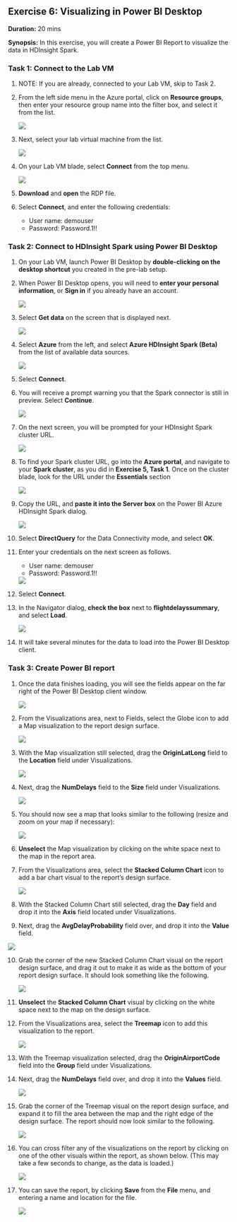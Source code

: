 ## **Exercise 6:** Visualizing in Power BI Desktop 

**Duration:** 20 mins

**Synopsis:** In this exercise, you will create a Power BI Report to visualize the data in HDInsight Spark.

### **Task 1:** Connect to the Lab VM

1.	NOTE: If you are already, connected to your Lab VM, skip to Task 2.

2.	From the left side menu in the Azure portal, click on **Resource groups**, then enter your resource group name into the filter box, and select it from the list. 

    <img src="../images/pbi_connect_to_lab_vm.jpg" class="block"/>

3.	Next, select your lab virtual machine from the list. 

    <img src="../images/pbi_select_lab_vm.jpg" class="block"/>

4.	On your Lab VM blade, select **Connect** from the top menu. 

    <img src="../images/pbi_select_connect_lab_vm.jpg" class="block"/>

5.	**Download** and **open** the RDP file.

6.	Select **Connect**, and enter the following credentials:
    *	User name: demouser
    *	Password: Password.1!!


### **Task 2:** Connect to HDInsight Spark using Power BI Desktop

1.	On your Lab VM, launch Power BI Desktop by **double-clicking on the desktop shortcut** you created in the pre-lab setup.

2.	When Power BI Desktop opens, you will need to **enter your personal information**, or **Sign in** if you already have an account.


    <img src="../images/pbi_desktop_welcome.jpg" class="block"/>

3.	Select **Get data** on the screen that is displayed next. 

    <img src="../images/pbi_select_get_data.jpg" class="block"/>

4.	Select **Azure** from the left, and select **Azure HDInsight Spark (Beta)** from the list of available data sources. 

    <img src="../images/pbi_select_hdinsight_source.jpg" class="block"/>

5.	Select **Connect**.

6.	You will receive a prompt warning you that the Spark connector is still in preview. Select **Continue**. 

    <img src="../images/pbi_preview_connector_continue.jpg" class="block"/>

7.	On the next screen, you will be prompted for your HDInsight Spark cluster URL. 

    <img src="../images/pbi_spark_cluster_url.jpg" class="block"/>

8.	To find your Spark cluster URL, go into the **Azure portal**, and navigate to your **Spark cluster**, as you did in **Exercise 5, Task 1**. Once on the cluster blade, look for the URL under the **Essentials** section 

    <img src="../images/pbi_copy_spark_cluster_url.jpg" class="block"/>

9.	Copy the URL, and **paste it into the Server box** on the Power BI Azure HDInsight Spark dialog. 

    <img src="../images/pbi_paste_spark_url.jpg" class="block"/>

10.	Select **DirectQuery** for the Data Connectivity mode, and select **OK**.

11.	Enter your credentials on the next screen as follows. 
    *	User name: demouser
    *	Password: Password.1!!


    <img src="../images/pbi_enter_spark_credentials.jpg" class="block"/>

12.	Select **Connect**.

13.	In the Navigator dialog, **check the box** next to **flightdelayssummary**, and select **Load**. 

    <img src="../images/pbi_load_flightdelaysummary.jpg" class="block"/>

14.	It will take several minutes for the data to load into the Power BI Desktop client.

### **Task 3:** Create Power BI report

1.	Once the data finishes loading, you will see the fields appear on the far right of the Power BI Desktop client window.

    <img src="../images/pbi_view_fields.jpg" class="block"/>

2.	From the Visualizations area, next to Fields, select the Globe icon to add a Map visualization to the report design surface.

    <img src="../images/pbi_select_map_vis.jpg" class="block"/>

3.	With the Map visualization still selected, drag the **OriginLatLong** field to the **Location** field under Visualizations.

    <img src="../images/pbi_drag_lat_long.jpg" class="block"/>

4.	Next, drag the **NumDelays** field to the **Size** field under Visualizations.

    <img src="../images/pbi_drag_lat_long.jpg" class="block"/>


5.	You should now see a map that looks similar to the following (resize and zoom on your map if necessary): 

     <img src="../images/pbi_view_map.jpg" class="block"/>

6.	**Unselect** the Map visualization by clicking on the white space next to the map in the report area.

7.	From the Visualizations area, select the **Stacked Column Chart** icon to add a bar chart visual to the report’s design surface. 

    <img src="../images/pbi_select_stacked_column_chart.jpg" class="block"/>

8.	With the Stacked Column Chart still selected, drag the **Day** field and drop it into the **Axis** field located under Visualizations.

9.	Next, drag the **AvgDelayProbability** field over, and drop it into the **Value** field. 

   <img src="../images/pbi_drag_avgdelayprobability.jpg" class="block"/>


10.	Grab the corner of the new Stacked Column Chart visual on the report design surface, and drag it out to make it as wide as the bottom of your report design surface. It should look something like the following. 

    <img src="../images/pbi_expand_stacked_column.jpg" class="block"/>

11.	**Unselect** the **Stacked Column Chart** visual by clicking on the white space next to the map on the design surface.

12.	From the Visualizations area, select the **Treemap** icon to add this visualization to the report. 

    <img src="../images/pbi_select_treemap.jpg" class="block"/>

13. With the Treemap visualization selected, drag the **OriginAirportCode** field into the **Group** field under Visualizations.

14.	Next, drag the **NumDelays** field over, and drop it into the **Values** field.    

    <img src="../images/pbi_drag_numdelays.jpg" class="block"/>

15.	Grab the corner of the Treemap visual on the report design surface, and expand it to fill the area between the map and the right edge of the design surface. The report should now look similar to the following. 

    <img src="../images/pbi_report_with_treemap.jpg" class="block"/>

16. You can cross filter any of the visualizations on the report by clicking on one of the other visuals within the report, as shown below. (This may take a few seconds to change, as the data is loaded.)    

    <img src="../images/pbi_report_cross_filter.jpg" class="block"/>

17.	You can save the report, by clicking **Save** from the **File** menu, and entering a name and location for the file. 

    <img src="../images/pbi_save_report.jpg" class="block"/>